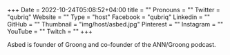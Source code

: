 +++
Date = 2022-10-24T05:08:52+04:00
title = ""
Pronouns = ""
Twitter = "qubriq"
Website = ""
Type = "host"
Facebook = "qubriq"
Linkedin = ""
GitHub = ""
Thumbnail = "img/host/asbed.jpg"
Pinterest = ""
Instagram = ""
YouTube = ""
Twitch = ""
+++

Asbed is founder of Groong and co-founder of the ANN/Groong podcast.

